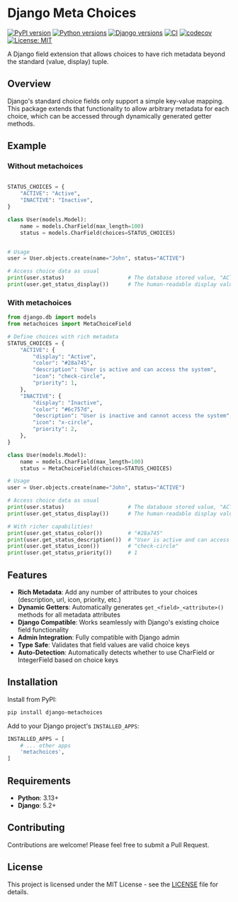 # Django Meta Choices

[![PyPI version](https://badge.fury.io/py/django-metachoices.svg)](https://badge.fury.io/py/django-metachoices)
[![Python versions](https://img.shields.io/pypi/pyversions/django-metachoices.svg)](https://pypi.org/project/django-metachoices/)
[![Django versions](https://img.shields.io/pypi/djversions/django-metachoices.svg)](https://pypi.org/project/django-metachoices/)
[![CI](https://github.com/luqmaansu/django-metachoices/workflows/CI/badge.svg)](https://github.com/luqmaansu/django-metachoices/actions)
[![codecov](https://codecov.io/gh/luqmaansu/django-metachoices/branch/main/graph/badge.svg)](https://codecov.io/gh/luqmaansu/django-metachoices)
[![License: MIT](https://img.shields.io/badge/License-MIT-yellow.svg)](https://opensource.org/licenses/MIT)

A Django field extension that allows choices to have rich metadata beyond the standard (value, display) tuple.

## Overview

Django's standard choice fields only support a simple key-value mapping. This package extends that functionality to allow arbitrary metadata for each choice, which can be accessed through dynamically generated getter methods.

## Example

### Without metachoices

```python

STATUS_CHOICES = {
    "ACTIVE": "Active",
    "INACTIVE": "Inactive",
}

class User(models.Model):
    name = models.CharField(max_length=100)
    status = models.CharField(choices=STATUS_CHOICES)


# Usage
user = User.objects.create(name="John", status="ACTIVE")

# Access choice data as usual
print(user.status)                    # The database stored value, "ACTIVE"
print(user.get_status_display())      # The human-readable display value, "Active"

```


### With metachoices

```python
from django.db import models
from metachoices import MetaChoiceField

# Define choices with rich metadata
STATUS_CHOICES = {
    "ACTIVE": {
        "display": "Active",
        "color": "#28a745",
        "description": "User is active and can access the system",
        "icon": "check-circle",
        "priority": 1,
    },
    "INACTIVE": {
        "display": "Inactive", 
        "color": "#6c757d",
        "description": "User is inactive and cannot access the system",
        "icon": "x-circle",
        "priority": 2,
    },
}

class User(models.Model):
    name = models.CharField(max_length=100)
    status = MetaChoiceField(choices=STATUS_CHOICES)

# Usage
user = User.objects.create(name="John", status="ACTIVE")

# Access choice data as usual
print(user.status)                    # The database stored value, "ACTIVE"
print(user.get_status_display())      # The human-readable display value, "Active"

# With richer capabilities!
print(user.get_status_color())        # "#28a745"
print(user.get_status_description())  # "User is active and can access the system"
print(user.get_status_icon())         # "check-circle"
print(user.get_status_priority())     # 1
```

## Features

- **Rich Metadata**: Add any number of attributes to your choices (description, url, icon, priority, etc.)
- **Dynamic Getters**: Automatically generates `get_<field>_<attribute>()` methods for all metadata attributes
- **Django Compatible**: Works seamlessly with Django's existing choice field functionality
- **Admin Integration**: Fully compatible with Django admin
- **Type Safe**: Validates that field values are valid choice keys
- **Auto-Detection**: Automatically detects whether to use CharField or IntegerField based on choice keys

## Installation

Install from PyPI:

```bash
pip install django-metachoices
```

Add to your Django project's `INSTALLED_APPS`:

```python
INSTALLED_APPS = [
    # ... other apps
    'metachoices',
]
```

## Requirements

- **Python**: 3.13+
- **Django**: 5.2+






## Contributing

Contributions are welcome! Please feel free to submit a Pull Request.

## License

This project is licensed under the MIT License - see the [LICENSE](LICENSE) file for details. 